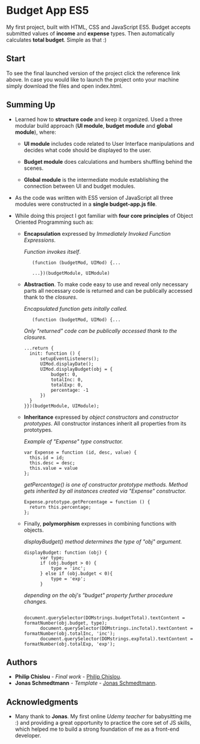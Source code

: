 # Budget App ES5

My first project, built with HTML, CSS and JavaScript ES5. Budget accepts submitted values of **income** and **expense** types. Then automatically calculates **total budget**. Simple as that :)


## Start

To see the final launched version of the project click the reference link above. In case you would like to launch the project onto your machine simply download the files and open index.html. 


## Summing Up 

* Learned how to **structure code** and keep it organized. Used a three modular build approach (**UI module**, **budget module** and **global module**), where:

    * **UI module** includes code related to User Interface manipulations and decides what code should be displayed to the user. 
    
    * **Budget module** does calculations and humbers shuffling behind the scenes.
    
    * **Global module** is the intermediate module establishing the connection between UI and budget modules. 

* As the code was written with ES5 version of JavaScript all three modules were constructed in a **single budget-app.js file**. 

* While doing this project I got familiar with **four core principles** of Object Oriented Programming such as:

    * **Encapsulation** expressed by *Immediately Invoked Function Expressions*. 
    
      *Function invokes itself*.
      ```
         (function (budgetMod, UIMod) {...
         
         ...})(budgetModule, UIModule)
      ```
      
    * **Abstraction**. To make code easy to use and reveal only necessary parts all necessary code is returned and can be publically           accessed thank to the *closures*.
    
      *Encapsulated function gets initally called.*
      ```
         (function (budgetMod, UIMod) {... 
      ```
      
      *Only "returned" code can be publically accessed thank to the closures.*
      ```
      ...return {
        init: function () {
            setupEventListeners();
            UIMod.displayDate();
            UIMod.displayBudget(obj = {
                budget: 0,
                totalInc: 0,
                totalExp: 0,
                percentage: -1
            })
        }
      }})(budgetModule, UIModule);
      ```
    
    * **Inheritance** expressed by *object constructors* and *constructor prototypes*. All constructor instances inherit all properties from its prototypes.
    
      *Example of "Expense" type *constructor*.* 
      ```
      var Expense = function (id, desc, value) {
        this.id = id;
        this.desc = desc;
        this.value = value
      };
      ```
      *getPercentage() is one of *constructor prototype* methods. Method gets inherited by all instances created via "Expense"             constructor.*
      ```
      Expense.prototype.getPercentage = function () {
        return this.percentage;
      };
      ```
      
    * Finally, **polymorphism** expresses in combining functions with objects.
      
      *displayBudget() method determines the type of "obj" argument.* 
      ```
      displayBudget: function (obj) {
            var type;
            if (obj.budget > 0) {
                type = 'inc';
            } else if (obj.budget < 0){
                type = 'exp';
            }
      ```
      
      *depending on the obj's "budget" property further procedure changes.*
      ```
            document.querySelector(DOMstrings.budgetTotal).textContent = formatNumber(obj.budget, type);
            document.querySelector(DOMstrings.incTotal).textContent = formatNumber(obj.totalInc, 'inc');
            document.querySelector(DOMstrings.expTotal).textContent = formatNumber(obj.totalExp, 'exp');
      ```


## Authors

* **Philip Chislou** - *Final work* - [Philip Chislou](https://github.com/h1l1ch).
* **Jonas Schmedtmann** - *Template* - [Jonas Schmedtmann](https://github.com/jonasschmedtmann).


## Acknowledgments

* Many thank to **Jonas**. My first online *Udemy teacher* for babysitting me :) and providing a great opportunity to practice the core set of JS skills, which helped me to build a strong foundation of me as a front-end developer. 
